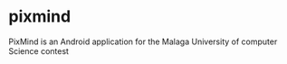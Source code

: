 pixmind
=======

PixMind is an Android application for the Malaga University of computer Science contest
